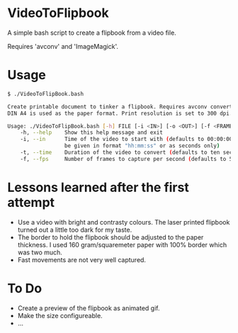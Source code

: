 VideoToFlipbook
===============

A simple bash script to create a flipbook from a video file.

Requires 'avconv' and 'ImageMagick'.

Usage
=====

```sh
$ ./VideoToFlipBook.bash 

Create printable document to tinker a flipbook. Requires avconv convert montage.
DIN A4 is used as the paper format. Print resolution is set to 300 dpi.

Usage: ./VideoToFlipBook.bash [-h] FILE [-i <IN>] [-o <OUT>] [-f <FRAMERATE>]
    -h, --help    Show this help message and exit
    -i, --in      Time of the video to start with (defaults to 00:00:00 and can
                  be given in format "hh:mm:ss" or as seconds only)
    -t, --time    Duration of the video to convert (defaults to ten seconds)
    -f, --fps     Number of frames to capture per second (defaults to 5)

```


Lessons learned after the first attempt
=======================================

* Use a video with bright and contrasty colours. The laser printed flipbook
  turned out a little too dark for my taste.
* The border to hold the flipbook should be adjusted to the paper thickness.
  I used 160 gram/squaremeter paper with 100% border which was two much.
* Fast movements are not very well captured.


To Do
=====

* Create a preview of the flipbook as animated gif.
* Make the size configureable.
* ...
